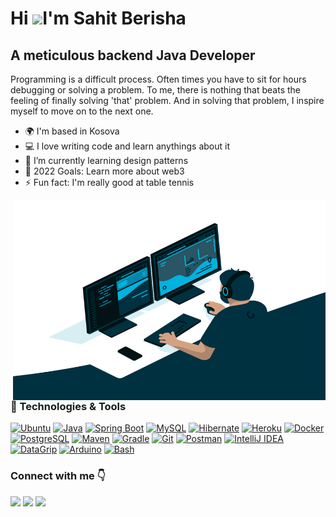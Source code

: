 Hi ![](https://user-images.githubusercontent.com/18350557/176309783-0785949b-9127-417c-8b55-ab5a4333674e.gif)I'm Sahit Berisha
=====================================================================================================================================

A meticulous backend Java Developer
--------------

Programming is a difficult process. Often times you have to sit for hours debugging or solving a problem. To me, there is nothing that beats the feeling of finally solving 'that' problem. And in solving that problem, I inspire myself to move on to the next one.

- 🌍 I'm based in Kosova
- 💻 I love writing code and learn anythings about it
- 🌱 I’m currently learning design patterns
- 🥅 2022 Goals: Learn more about web3
- ⚡ Fun fact: I'm really good at table tennis 
<img align="right" alt="GIF" src="code.gif?raw=true" width="500" height="320" />


### 🔧 Technologies & Tools


<p align="left">

  <a href="https://www.linux.org/" target="_blank" rel="noreferrer"> <img src="https://img.shields.io/badge/OS-Ubuntu-informational?style=flat&logo=ubuntu&logoColor=white&color=2bbc8a" alt="Ubuntu" /></a>
  <a href="https://www.oracle.com/java/" target="_blank" rel="noreferrer"><img src="https://img.shields.io/badge/Code-Java-informational?style=flat&logo=cafe&logoColor=white&color=2bbc8a" alt="Java" /></a>
  <a href="https://spring.io/projects/spring-boot" target="_blank" rel="noreferrer"> <img src="https://img.shields.io/badge/Code-SpringBoot-informational?style=flat&logo=springboot&logoColor=white&color=2bbc8a" alt="Spring Boot" /></a>
  <a href="https://www.mysql.com/" target="_blank" rel="noreferrer"><img src="https://img.shields.io/badge/Tools-MySQL-informational?style=flat&logo=mysql&logoColor=white&color=2bbc8a" alt="MySQL" /></a>
  <a href="https://hibernate.org/" target="_blank" rel="noreferrer"><img src="https://img.shields.io/badge/Code-Hibernate-informational?style=flat&logo=hibernate&logoColor=white&color=2bbc8a" alt="Hibernate" /></a>
  <a href="https://heroku.com" target="_blank" rel="noreferrer"> <img src="https://img.shields.io/badge/Tools-Heroku-informational?style=flat&logo=heroku&logoColor=white&color=2bbc8a" alt="Heroku" /></a>
  <a href="https://www.docker.com/" target="_blank" rel="noreferrer"> <img src="https://img.shields.io/badge/Tools-Docker-informational?style=flat&logo=docker&logoColor=white&color=2bbc8a" alt="Docker" /></a>
  <a href="https://www.postgresql.org/" target="_blank" rel="noreferrer"> <img src="https://img.shields.io/badge/Tools-PostgreSQL-informational?style=flat&logo=postgresql&logoColor=white&color=2bbc8a" alt="PostgreSQL" /></a>
  <a href="https://maven.apache.org/" target="_blank" rel="noreferrer"> <img src="https://img.shields.io/badge/Tools-Maven-informational?style=flat&logo=maven&logoColor=white&color=2bbc8a" alt="Maven" /></a>
  <a href="https://gradle.org/" target="_blank" rel="noreferrer"> <img src="https://img.shields.io/badge/Tools-Gradle-informational?style=flat&logo=gradle&logoColor=white&color=2bbc8a" alt="Gradle" /></a>
  <a href="https://git-scm.com/" target="_blank" rel="noreferrer"> <img src="https://img.shields.io/badge/Tools-Git-informational?style=flat&logo=git&logoColor=white&color=2bbc8a" alt="Git" /></a>
  <a href="https://www.postman.com/" target="_blank" rel="noreferrer"> <img src="https://img.shields.io/badge/Tools-Postman-informational?style=flat&logo=postman&logoColor=white&color=2bbc8a" alt="Postman" /></a>
  <a href="https://www.jetbrains.com/idea/" target="_blank" rel="noreferrer"> <img src="https://img.shields.io/badge/IDE-IntelliJ_IDEA-informational?style=flat&logo=intellij-idea&logoColor=white&color=2bbc8a" alt="IntelliJ IDEA" /></a>
  <a href="https://www.jetbrains.com/datagrip/" target="_blank" rel="noreferrer"> <img src="https://img.shields.io/badge/IDE-DataGrip-informational?style=flat&logo=datagrip&logoColor=white&color=2bbc8a" alt="DataGrip" /></a>
  <a href="https://www.arduino.cc/en/software/" target="_blank" rel="noreferrer"> <img src="https://img.shields.io/badge/IDE-Arduino-informational?style=flat&logo=arduino&logoColor=white&color=2bbc8a" alt="Arduino" /></a>
  <a href="https://www.gnu.org/software/bash/" target="_blank" rel="noreferrer"> <img src="https://img.shields.io/badge/Shell-Bash-informational?style=flat&logo=gnu-bash&logoColor=white&color=2bbc8a" alt="Bash" /></a>
  
</p>


### Connect with me 👇



<p align="left"> 
  
  <a href="https://www.github.com/SahitBerisha" target="_blank" rel="noreferrer"><img src="https://img.shields.io/badge/github-%23121011.svg?style=for-the-badge&logo=github&logoColor=white" /></a> 
  <a href="https://www.linkedin.com/in/sahitberisha" target="_blank" rel="noreferrer"><img src="https://img.shields.io/badge/linkedin-%230077B5.svg?style=for-the-badge&logo=linkedin&logoColor=white" /></a> 
  <a href="https://www.twitter.com/sahitBerisha11" target="_blank" rel="noreferrer"><img src="https://img.shields.io/badge/Twitter-%231DA1F2.svg?style=for-the-badge&logo=Twitter&logoColor=white" /></a>

</p>


